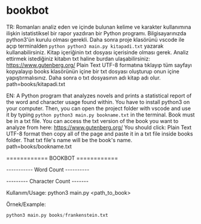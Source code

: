 # bookbot

TR: Romanları analiz eden ve içinde bulunan kelime ve karakter kullanımına ilişkin istatistiksel bir rapor yazdıran bir Python programı. Bilgisayarınızda python3'ün kurulu olması gerekli. Daha sonra proje klasörünü vscode ile açıp terminalden ```python python3 main.py kitapadi.txt``` yazarak kullanabilirsiniz. Kitap içeriğinin txt dosyası içerisinde olması gerek. Analiz ettirmek istediğiniz kitabın txt haline burdan ulaşabilirsiniz: https://www.gutenberg.org/ Plain Text UTF-8 formatına tıklayıp tüm sayfayı kopyalayıp books klasörünün içine bir txt dosyası oluşturup onun içine yapıştırmalısınız. Daha sonra o txt dosyasının adı kitap adı olur. path=books/kitapadi.txt

EN: A Python program that analyzes novels and prints a statistical report of the word and character usage found within. You have to install python3 on your computer. Then, you can open the project folder with vscode and use it by typing ```python python3 main.py bookname.txt``` in the terminal. Book must be in a txt file. You can access the txt version of the book you want to analyze from here:  https://www.gutenberg.org/ You should click: 	Plain Text UTF-8 format then copy all of the page and paste it in a txt file inside books folder. That txt file's name will be the book's name. path=books/bookname.txt




============ BOOKBOT ============

----------- Word Count ----------

--------- Character Count -------

Kullanım/Usage: python3 main.py <path_to_book>

Örnek/Example: 
```python
python3 main.py books/frankenstein.txt
```